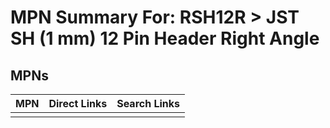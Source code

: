 



# MPN Summary For: RSH12R > JST SH (1 mm) 12 Pin Header Right Angle

## MPNs
  

|MPN|Direct Links|Search Links|
| :--- | :--- | :--- |
||||

